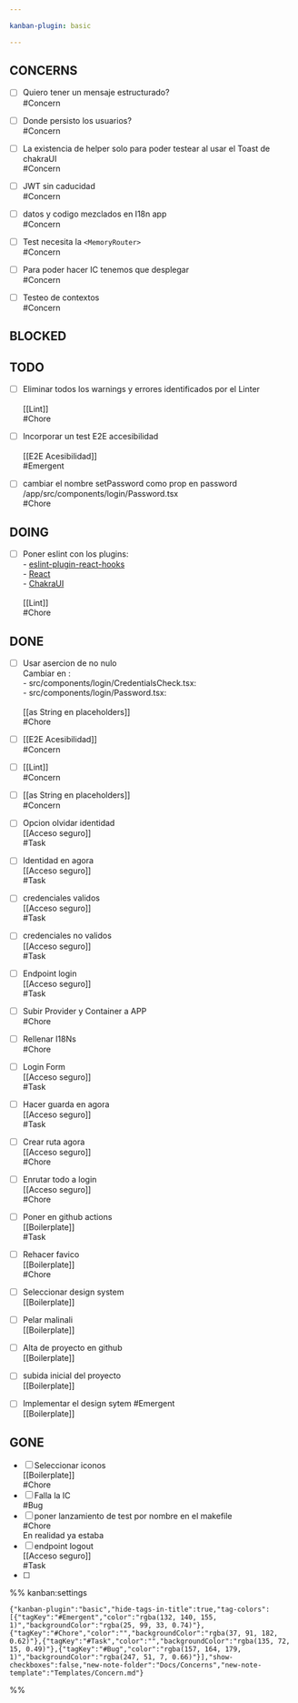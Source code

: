 ```yaml
---

kanban-plugin: basic

---
```


## CONCERNS

- [ ] Quiero tener un mensaje estructurado?<br>#Concern
- [ ] Donde persisto los usuarios?<br>#Concern
- [ ] La existencia de helper solo para poder testear al usar el Toast de chakraUI<br>#Concern
- [ ] JWT sin caducidad<br>#Concern
- [ ] datos y codigo mezclados en I18n app<br>#Concern
- [ ] Test necesita la `<MemoryRouter>`<br>#Concern
- [ ] Para poder hacer IC tenemos que desplegar<br>#Concern
- [ ] Testeo de contextos<br>#Concern


## BLOCKED



## TODO

- [ ] Eliminar todos los warnings y errores identificados por el Linter<br><br>[[Lint]]<br>#Chore
- [ ] Incorporar un test E2E accesibilidad<br><br>[[E2E Acesibilidad]]<br>#Emergent
- [ ] cambiar el nombre setPassword como prop en password<br>/app/src/components/login/Password.tsx<br>#Chore


## DOING

- [ ] Poner eslint con los plugins:<br>	- [eslint-plugin-react-hooks](https://www.npmjs.com/package/eslint-plugin-react-hooks)<br>	- [React](https://github.com/jsx-eslint/eslint-plugin-react)<br>	- [ChakraUI](https://github.com/yukukotani/eslint-plugin-chakra-ui)<br>	<br>[[Lint]]<br>#Chore


## DONE

- [ ] Usar asercion de no nulo <br>Cambiar en :<br>- src/components/login/CredentialsCheck.tsx:<br>- src/components/login/Password.tsx:<br><br>[[as String en placeholders]]<br>#Chore
- [ ] [[E2E Acesibilidad]]<br>#Concern
- [ ] [[Lint]]<br>#Concern
- [ ] [[as String en placeholders]]<br>#Concern
- [ ] Opcion olvidar identidad<br>[[Acceso seguro]]<br>#Task
- [ ] Identidad en agora<br>[[Acceso seguro]]<br>#Task
- [ ] credenciales validos<br>[[Acceso seguro]]<br>#Task
- [ ] credenciales no validos<br>[[Acceso seguro]]<br>#Task
- [ ] Endpoint login<br>[[Acceso seguro]]<br>#Task
- [ ] Subir Provider y Container a APP<br>#Chore
- [ ] Rellenar I18Ns<br>#Chore
- [ ] Login Form<br>[[Acceso seguro]]<br>#Task
- [ ] Hacer guarda en agora<br>[[Acceso seguro]]<br>#Task
- [ ] Crear ruta agora<br>[[Acceso seguro]]<br>#Chore
- [ ] Enrutar todo a login<br>[[Acceso seguro]]<br>#Chore
- [ ] Poner en github actions<br>[[Boilerplate]]<br>#Task
- [ ] Rehacer favico<br>[[Boilerplate]]<br>#Chore
- [ ] Seleccionar design system<br>[[Boilerplate]]
- [ ] Pelar malinali<br>[[Boilerplate]]
- [ ] Alta de proyecto en github<br>[[Boilerplate]]
- [ ] subida inicial del proyecto<br>[[Boilerplate]]
- [ ] Implementar el design sytem #Emergent <br>[[Boilerplate]]


## GONE

- [ ] Seleccionar iconos<br>[[Boilerplate]]<br>#Chore
- [ ] Falla la IC<br>#Bug
- [ ] poner lanzamiento de test por nombre en el makefile<br>#Chore<br>En realidad ya estaba
- [ ] endpoint logout<br>[[Acceso seguro]]<br>#Task
- [ ] 




%% kanban:settings
```
{"kanban-plugin":"basic","hide-tags-in-title":true,"tag-colors":[{"tagKey":"#Emergent","color":"rgba(132, 140, 155, 1)","backgroundColor":"rgba(25, 99, 33, 0.74)"},{"tagKey":"#Chore","color":"","backgroundColor":"rgba(37, 91, 182, 0.62)"},{"tagKey":"#Task","color":"","backgroundColor":"rgba(135, 72, 15, 0.49)"},{"tagKey":"#Bug","color":"rgba(157, 164, 179, 1)","backgroundColor":"rgba(247, 51, 7, 0.66)"}],"show-checkboxes":false,"new-note-folder":"Docs/Concerns","new-note-template":"Templates/Concern.md"}
```
%%